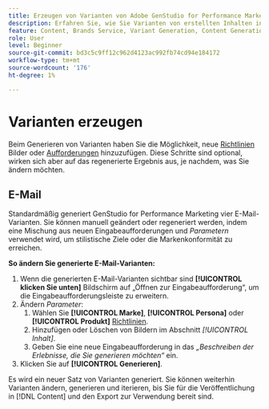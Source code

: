 ```yaml
---
title: Erzeugen von Varianten von Adobe GenStudio for Performance Marketing-Inhalten
description: Erfahren Sie, wie Sie Varianten von erstellten Inhalten in Adobe GenStudio for Performance Marketing generieren.
feature: Content, Brands Service, Variant Generation, Content Generation
role: User
level: Beginner
source-git-commit: bd3c5c9ff12c962d4123ac992fb74cd94e184172
workflow-type: tm+mt
source-wordcount: '176'
ht-degree: 1%

---
```



# Varianten erzeugen

Beim Generieren von Varianten haben Sie die Möglichkeit, neue [Richtlinien](/help/user-guide/guidelines/overview.md) Bilder oder [Aufforderungen](/help/user-guide/effective-prompts.md) hinzuzufügen. Diese Schritte sind optional, wirken sich aber auf das regenerierte Ergebnis aus, je nachdem, was Sie ändern möchten.

## E-Mail

Standardmäßig generiert GenStudio for Performance Marketing vier E-Mail-Varianten. Sie können manuell geändert oder regeneriert werden, indem eine Mischung aus neuen Eingabeaufforderungen und _Parametern_ verwendet wird, um stilistische Ziele oder die Markenkonformität zu erreichen.

**So ändern Sie generierte E-Mail-Varianten:**

1. Wenn die generierten E-Mail-Varianten sichtbar sind **[!UICONTROL klicken Sie unten]** Bildschirm auf „Öffnen zur Eingabeaufforderung“, um die Eingabeaufforderungsleiste zu erweitern.
1. Ändern _Parameter_:
   1. Wählen Sie **[!UICONTROL Marke]**, **[!UICONTROL Persona]** oder **[!UICONTROL Produkt]** [Richtlinien](/help/user-guide/guidelines/overview.md).
   1. Hinzufügen oder Löschen von Bildern im Abschnitt _[!UICONTROL Inhalt]_.
   1. Geben Sie eine neue Eingabeaufforderung in das _„Beschreiben der Erlebnisse, die Sie generieren möchten“_ ein.
1. Klicken Sie auf **[!UICONTROL Generieren]**.

Es wird ein neuer Satz von Varianten generiert. Sie können weiterhin Varianten ändern, generieren und iterieren, bis Sie für die Veröffentlichung in [!DNL Content] und den Export zur Verwendung bereit sind.
